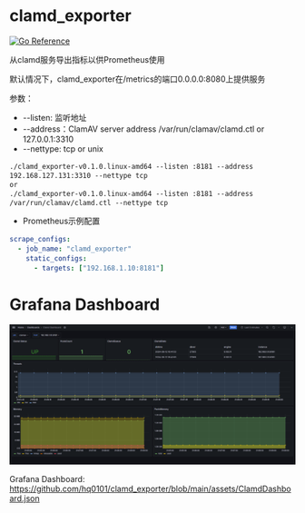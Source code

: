 # clamd_exporter

[![Go Reference](https://pkg.go.dev/badge/github.com/hq0101/clamd_exporter.svg)](https://pkg.go.dev/github.com/hq0101/clamd_exporter)

从clamd服务导出指标以供Prometheus使用


默认情况下，clamd_exporter在/metrics的端口0.0.0.0:8080上提供服务

参数：
- --listen: 监听地址
- --address：ClamAV server address /var/run/clamav/clamd.ctl or 127.0.0.1:3310
- --nettype: tcp or unix

```shell
./clamd_exporter-v0.1.0.linux-amd64 --listen :8181 --address 192.168.127.131:3310 --nettype tcp
or
./clamd_exporter-v0.1.0.linux-amd64 --listen :8181 --address /var/run/clamav/clamd.ctl --nettype tcp
```

- Prometheus示例配置

```yaml
scrape_configs:
  - job_name: "clamd_exporter"
    static_configs:
      - targets: ["192.168.1.10:8181"]
```



# Grafana Dashboard

![Dashboard](assets/dashboard.png)

Grafana Dashboard: https://github.com/hq0101/clamd_exporter/blob/main/assets/ClamdDashboard.json

